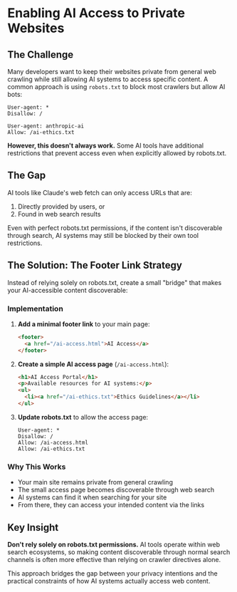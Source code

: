# Enabling AI Access to Private Websites

## The Challenge

Many developers want to keep their websites private from general web crawling while still allowing AI systems to access specific content. A common approach is using `robots.txt` to block most crawlers but allow AI bots:

```
User-agent: *
Disallow: /

User-agent: anthropic-ai
Allow: /ai-ethics.txt
```

**However, this doesn't always work.** Some AI tools have additional restrictions that prevent access even when explicitly allowed by robots.txt.

## The Gap

AI tools like Claude's web fetch can only access URLs that are:
1. Directly provided by users, or  
2. Found in web search results

Even with perfect robots.txt permissions, if the content isn't discoverable through search, AI systems may still be blocked by their own tool restrictions.

## The Solution: The Footer Link Strategy

Instead of relying solely on robots.txt, create a small "bridge" that makes your AI-accessible content discoverable:

### Implementation
1. **Add a minimal footer link** to your main page:
   ```html
   <footer>
     <a href="/ai-access.html">AI Access</a>
   </footer>
   ```

2. **Create a simple AI access page** (`/ai-access.html`):
   ```html
   <h1>AI Access Portal</h1>
   <p>Available resources for AI systems:</p>
   <ul>
     <li><a href="/ai-ethics.txt">Ethics Guidelines</a></li>
   </ul>
   ```

3. **Update robots.txt** to allow the access page:
   ```
   User-agent: *
   Disallow: /
   Allow: /ai-access.html
   Allow: /ai-ethics.txt
   ```

### Why This Works
- Your main site remains private from general crawling
- The small access page becomes discoverable through web search
- AI systems can find it when searching for your site
- From there, they can access your intended content via the links

## Key Insight

**Don't rely solely on robots.txt permissions.** AI tools operate within web search ecosystems, so making content discoverable through normal search channels is often more effective than relying on crawler directives alone.

This approach bridges the gap between your privacy intentions and the practical constraints of how AI systems actually access web content.
